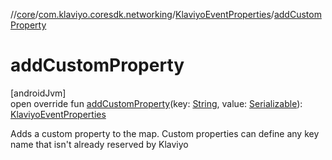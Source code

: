 //[core](../../../index.md)/[com.klaviyo.coresdk.networking](../index.md)/[KlaviyoEventProperties](index.md)/[addCustomProperty](add-custom-property.md)

# addCustomProperty

[androidJvm]\
open override fun [addCustomProperty](add-custom-property.md)(key: [String](https://kotlinlang.org/api/latest/jvm/stdlib/kotlin/-string/index.html), value: [Serializable](https://developer.android.com/reference/kotlin/java/io/Serializable.html)): [KlaviyoEventProperties](index.md)

Adds a custom property to the map. Custom properties can define any key name that isn't already reserved by Klaviyo
